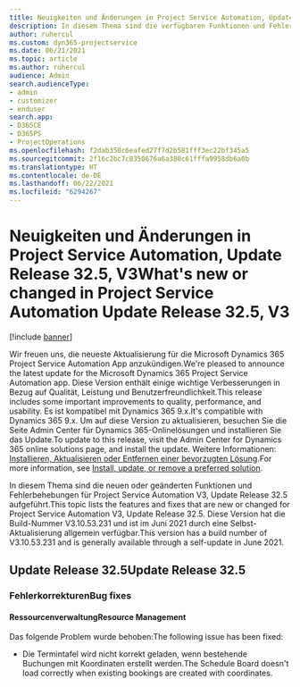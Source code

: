 ```yaml
---
title: Neuigkeiten und Änderungen in Project Service Automation, Update Release 32.5, V3
description: In diesem Thema sind die verfügbaren Funktionen und Fehlerbehebungen für Project Service Automation Update Release 32.5, V3 aufgeführt.
author: ruhercul
ms.custom: dyn365-projectservice
ms.date: 06/21/2021
ms.topic: article
ms.author: ruhercul
audience: Admin
search.audienceType:
- admin
- customizer
- enduser
search.app:
- D365CE
- D365PS
- ProjectOperations
ms.openlocfilehash: f2dab350c6eafed27f7d2b581fff3ec22bf345a5
ms.sourcegitcommit: 2f16c2bc7c8350676a6a380c61fffa9958db6a0b
ms.translationtype: HT
ms.contentlocale: de-DE
ms.lasthandoff: 06/22/2021
ms.locfileid: "6294267"
---
```

# <a name="whats-new-or-changed-in-project-service-automation-update-release-325-v3"></a><span data-ttu-id="43d97-103">Neuigkeiten und Änderungen in Project Service Automation, Update Release 32.5, V3</span><span class="sxs-lookup"><span data-stu-id="43d97-103">What's new or changed in Project Service Automation Update Release 32.5, V3</span></span>

[!include [banner](../includes/psa-now-project-operations.md)]

<span data-ttu-id="43d97-104">Wir freuen uns, die neueste Aktualisierung für die Microsoft Dynamics 365 Project Service Automation App anzukündigen.</span><span class="sxs-lookup"><span data-stu-id="43d97-104">We're pleased to announce the latest update for the Microsoft Dynamics 365 Project Service Automation app.</span></span> <span data-ttu-id="43d97-105">Diese Version enthält einige wichtige Verbesserungen in Bezug auf Qualität, Leistung und Benutzerfreundlichkeit.</span><span class="sxs-lookup"><span data-stu-id="43d97-105">This release includes some important improvements to quality, performance, and usability.</span></span> <span data-ttu-id="43d97-106">Es ist kompatibel mit Dynamics 365 9.x.</span><span class="sxs-lookup"><span data-stu-id="43d97-106">It's compatible with Dynamics 365 9.x.</span></span> <span data-ttu-id="43d97-107">Um auf diese Version zu aktualisieren, besuchen Sie die Seite Admin Center für Dynamics 365-Onlinelösungen und installieren Sie das Update.</span><span class="sxs-lookup"><span data-stu-id="43d97-107">To update to this release, visit the Admin Center for Dynamics 365 online solutions page, and install the update.</span></span> <span data-ttu-id="43d97-108">Weitere Informationen: [Installieren, Aktualisieren oder Entfernen einer bevorzugten Lösung](/power-platform/admin/install-remove-preferred-solution).</span><span class="sxs-lookup"><span data-stu-id="43d97-108">For more information, see [Install, update, or remove a preferred solution](/power-platform/admin/install-remove-preferred-solution).</span></span>

<span data-ttu-id="43d97-109">In diesem Thema sind die neuen oder geänderten Funktionen und Fehlerbehebungen für Project Service Automation V3, Update Release 32.5 aufgeführt.</span><span class="sxs-lookup"><span data-stu-id="43d97-109">This topic lists the features and fixes that are new or changed for Project Service Automation V3, Update Release 32.5.</span></span> <span data-ttu-id="43d97-110">Diese Version hat die Build-Nummer V3.10.53.231 und ist im Juni 2021 durch eine Selbst-Aktualisierung allgemein verfügbar.</span><span class="sxs-lookup"><span data-stu-id="43d97-110">This version has a build number of V3.10.53.231 and is generally available through a self-update in June 2021.</span></span>

## <a name="update-release-325"></a><span data-ttu-id="43d97-111">Update Release 32.5</span><span class="sxs-lookup"><span data-stu-id="43d97-111">Update Release 32.5</span></span>

### <a name="bug-fixes"></a><span data-ttu-id="43d97-112">Fehlerkorrekturen</span><span class="sxs-lookup"><span data-stu-id="43d97-112">Bug fixes</span></span>

#### <a name="resource-management"></a><span data-ttu-id="43d97-113">Ressourcenverwaltung</span><span class="sxs-lookup"><span data-stu-id="43d97-113">Resource Management</span></span>

<span data-ttu-id="43d97-114">Das folgende Problem wurde behoben:</span><span class="sxs-lookup"><span data-stu-id="43d97-114">The following issue has been fixed:</span></span>

- <span data-ttu-id="43d97-115">Die Termintafel wird nicht korrekt geladen, wenn bestehende Buchungen mit Koordinaten erstellt werden.</span><span class="sxs-lookup"><span data-stu-id="43d97-115">The Schedule Board doesn't load correctly when existing bookings are created with coordinates.</span></span>

